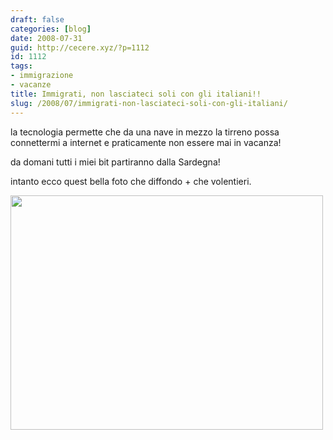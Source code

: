 ```yaml
---
draft: false
categories: [blog]
date: 2008-07-31
guid: http://cecere.xyz/?p=1112
id: 1112
tags:
- immigrazione
- vacanze
title: Immigrati, non lasciateci soli con gli italiani!!
slug: /2008/07/immigrati-non-lasciateci-soli-con-gli-italiani/
---
```


la tecnologia permette che da una nave in mezzo la tirreno possa connettermi a internet e praticamente non essere mai in vacanza!

da domani tutti i miei bit partiranno dalla Sardegna!

intanto ecco quest bella foto che diffondo + che volentieri.

[<img class="aligncenter size-full wp-image-1113" title="migrantinonlasciatecisoli" src="http://cecere.xyz/wp-content/uploads/sites/3/2008/07/migrantinonlasciatecisoli.jpg" alt="" width="500" height="375" srcset="http://cecere.xyz/wp-content/uploads/sites/3/2008/07/migrantinonlasciatecisoli.jpg 800w, http://cecere.xyz/wp-content/uploads/sites/3/2008/07/migrantinonlasciatecisoli-300x225.jpg 300w" sizes="(max-width: 500px) 100vw, 500px" />](http://cecere.xyz/wp-content/uploads/sites/3/2008/07/migrantinonlasciatecisoli.jpg)